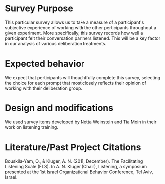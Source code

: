 # Survey Purpose

This particular survey allows us to take a measure of a participant's subjective experience of working with the other perticipants throughout a given experiment. More specifically, this survey records how well a participant felt their conversation partners listened. This will be a key factor in our analysis of various deliberation treatments.

# Expected behavior

We expect that perticipants will thoughtfully complete this survey, selecting the choice for each prompt that most closely reflects their opinion of working with their deliberation group.

# Design and modifications

We used survey items developed by Netta Weinstein and Tia Moin in their work on listening training.

# Literature/Past Project Citations

Bouskila‐Yam, O., & Kluger, A. N. (2011, December). The Facilitating Listening Scale (FLS). In A. N. Kluger (Chair), Listening, a symposium presented at the 1st Israel Organizational Behavior Conference, Tel Aviv, Israel.